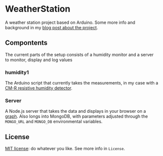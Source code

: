 # WeatherStation

A weather station project based on Arduino. Some more info and background in my [blog post about the project][BLOG].

## Compontents

The current parts of the setup consists of a humidity monitor and a server to monitor, display and log values

### humidity1

The Arduino script that currently takes the measurements, in my case with a [CM-R resistive humidity detector][HUM].

### Server

A Node.js server that takes the data and displays in your browser on a [graph][GRAPH]. Also longs into MongoDB, with parameters adjusted through the `MONGO_URL` and `MONGO_DB` environmental variables.

## License

[MIT license][MIT]: do whatever you like. See more info in `License`.

 [BLOG]: http://gergely.imreh.net/blog/2012/06/lets-talk-about-humidity/ "Let's talk about humidity, on ClickedyClick"
 [HUM]: http://file.yizimg.com/3381/20061221103057890280486.pdf "English spec sheet"
 [GRAPH]: http://file.yizimg.com/3381/20061221103057890280486.pdf "Example plot of humidity data"
 [MIT]: http://en.wikipedia.org/wiki/MIT_License "MIT License on Wikipedia"